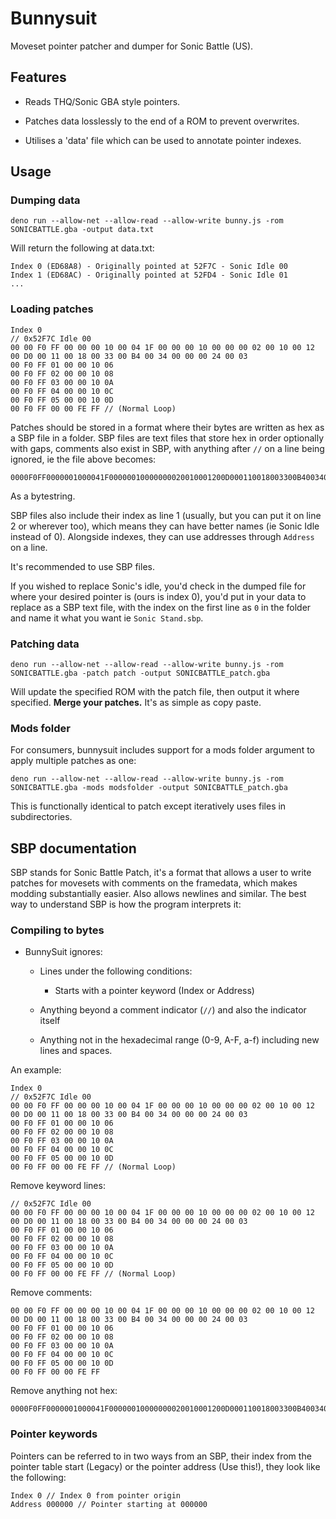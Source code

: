 <!--<p align="center">
    <img src="logo.png">
    <h4 align="center">Art by </h4>
</p>-->

# Bunnysuit

Moveset pointer patcher and dumper for Sonic Battle (US).

## Features

- Reads THQ/Sonic GBA style pointers.

- Patches data losslessly to the end of a ROM to prevent overwrites.

- Utilises a 'data' file which can be used to annotate pointer indexes.

## Usage

### Dumping data

```
deno run --allow-net --allow-read --allow-write bunny.js -rom SONICBATTLE.gba -output data.txt
```

Will return the following at data.txt:

```
Index 0 (ED68A8) - Originally pointed at 52F7C - Sonic Idle 00
Index 1 (ED68AC) - Originally pointed at 52FD4 - Sonic Idle 01
...
```

### Loading patches

```
Index 0
// 0x52F7C Idle 00
00 00 F0 FF 00 00 00 10 00 04 1F 00 00 00 10 00 00 00 02 00 10 00 12 00 D0 00 11 00 18 00 33 00 B4 00 34 00 00 00 24 00 03 
00 F0 FF 01 00 00 10 06 
00 F0 FF 02 00 00 10 08 
00 F0 FF 03 00 00 10 0A 
00 F0 FF 04 00 00 10 0C 
00 F0 FF 05 00 00 10 0D 
00 F0 FF 00 00 FE FF // (Normal Loop)
```

Patches should be stored in a format where their bytes are written as hex as a SBP file in a folder. SBP files are text files that store hex in order optionally with gaps, comments also exist in SBP, with anything after ``//`` on a line being ignored, ie the file above becomes:

```
0000F0FF0000001000041F00000010000000020010001200D000110018003300B4003400000024000300F0FF010000100600F0FF020000100800F0FF030000100A00F0FF040000100C00F0FF050000100D00F0FF0000FEFF
```

As a bytestring.

SBP files also include their index as line 1 (usually, but you can put it on line 2 or wherever too), which means they can have better names (ie Sonic Idle instead of 0). Alongside indexes, they can use addresses through ``Address`` on a line.

It's recommended to use SBP files.

If you wished to replace Sonic's idle, you'd check in the dumped file for where your desired pointer is (ours is index 0), you'd put in your data to replace as a SBP text file, with the index on the first line as ``0`` in the folder and name it what you want ie ``Sonic Stand.sbp``.

### Patching data

```
deno run --allow-net --allow-read --allow-write bunny.js -rom SONICBATTLE.gba -patch patch -output SONICBATTLE_patch.gba
```

Will update the specified ROM with the patch file, then output it where specified. **Merge your patches.** It's as simple as copy paste.

### Mods folder

For consumers, bunnysuit includes support for a mods folder argument to apply multiple patches as one:

```
deno run --allow-net --allow-read --allow-write bunny.js -rom SONICBATTLE.gba -mods modsfolder -output SONICBATTLE_patch.gba
```

This is functionally identical to patch except iteratively uses files in subdirectories.

## SBP documentation

SBP stands for Sonic Battle Patch, it's a format that allows a user to write patches for movesets with comments on the framedata, which makes modding substantially easier. Also allows newlines and similar. The best way to understand SBP is how the program interprets it:

### Compiling to bytes

- BunnySuit ignores:

    - Lines under the following conditions:

        - Starts with a pointer keyword (Index or Address)

    - Anything beyond a comment indicator (`//`) and also the indicator itself

    - Anything not in the hexadecimal range (0-9, A-F, a-f) including new lines and spaces.

An example: 

```
Index 0
// 0x52F7C Idle 00
00 00 F0 FF 00 00 00 10 00 04 1F 00 00 00 10 00 00 00 02 00 10 00 12 00 D0 00 11 00 18 00 33 00 B4 00 34 00 00 00 24 00 03 
00 F0 FF 01 00 00 10 06 
00 F0 FF 02 00 00 10 08 
00 F0 FF 03 00 00 10 0A 
00 F0 FF 04 00 00 10 0C 
00 F0 FF 05 00 00 10 0D 
00 F0 FF 00 00 FE FF // (Normal Loop)
```

Remove keyword lines:

```
// 0x52F7C Idle 00
00 00 F0 FF 00 00 00 10 00 04 1F 00 00 00 10 00 00 00 02 00 10 00 12 00 D0 00 11 00 18 00 33 00 B4 00 34 00 00 00 24 00 03 
00 F0 FF 01 00 00 10 06 
00 F0 FF 02 00 00 10 08 
00 F0 FF 03 00 00 10 0A 
00 F0 FF 04 00 00 10 0C 
00 F0 FF 05 00 00 10 0D 
00 F0 FF 00 00 FE FF // (Normal Loop)
```

Remove comments:

```
00 00 F0 FF 00 00 00 10 00 04 1F 00 00 00 10 00 00 00 02 00 10 00 12 00 D0 00 11 00 18 00 33 00 B4 00 34 00 00 00 24 00 03 
00 F0 FF 01 00 00 10 06 
00 F0 FF 02 00 00 10 08 
00 F0 FF 03 00 00 10 0A 
00 F0 FF 04 00 00 10 0C 
00 F0 FF 05 00 00 10 0D 
00 F0 FF 00 00 FE FF 
```

Remove anything not hex:

```
0000F0FF0000001000041F00000010000000020010001200D000110018003300B4003400000024000300F0FF010000100600F0FF020000100800F0FF030000100A00F0FF040000100C00F0FF050000100D00F0FF0000FEFF
```

### Pointer keywords

Pointers can be referred to in two ways from an SBP, their index from the pointer table start (Legacy) or the pointer address (Use this!), they look like the following:

```
Index 0 // Index 0 from pointer origin
Address 000000 // Pointer starting at 000000
```